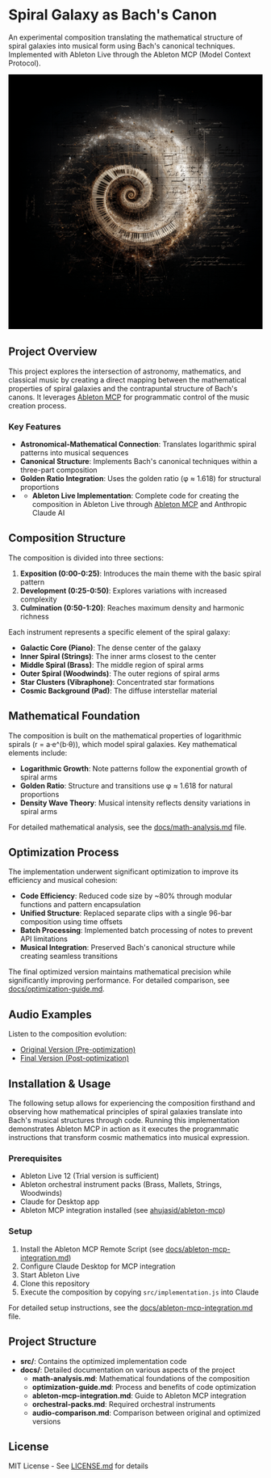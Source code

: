 # Spiral Galaxy as Bach's Canon

An experimental composition translating the mathematical structure of spiral galaxies into musical form using Bach's canonical techniques. Implemented with Ableton Live through the Ableton MCP (Model Context Protocol).

![Spiral Galaxy](assets/SpiralGalaxy_00012.png)

## Project Overview

This project explores the intersection of astronomy, mathematics, and classical music by creating a direct mapping between the mathematical properties of spiral galaxies and the contrapuntal structure of Bach's canons. It leverages [Ableton MCP](https://github.com/ahujasid/ableton-mcp) for programmatic control of the music creation process.

### Key Features

- **Astronomical-Mathematical Connection**: Translates logarithmic spiral patterns into musical sequences
- **Canonical Structure**: Implements Bach's canonical techniques within a three-part composition
- **Golden Ratio Integration**: Uses the golden ratio (φ ≈ 1.618) for structural proportions
- - **Ableton Live Implementation**: Complete code for creating the composition in Ableton Live through [Ableton MCP](https://github.com/ahujasid/ableton-mcp) and Anthropic Claude AI

## Composition Structure

The composition is divided into three sections:

1. **Exposition (0:00-0:25)**: Introduces the main theme with the basic spiral pattern
2. **Development (0:25-0:50)**: Explores variations with increased complexity
3. **Culmination (0:50-1:20)**: Reaches maximum density and harmonic richness

Each instrument represents a specific element of the spiral galaxy:

- **Galactic Core (Piano)**: The dense center of the galaxy
- **Inner Spiral (Strings)**: The inner arms closest to the center
- **Middle Spiral (Brass)**: The middle region of spiral arms
- **Outer Spiral (Woodwinds)**: The outer regions of spiral arms
- **Star Clusters (Vibraphone)**: Concentrated star formations
- **Cosmic Background (Pad)**: The diffuse interstellar material

## Mathematical Foundation

The composition is built on the mathematical properties of logarithmic spirals (r = a·e^(b·θ)), which model spiral galaxies. Key mathematical elements include:

- **Logarithmic Growth**: Note patterns follow the exponential growth of spiral arms
- **Golden Ratio**: Structure and transitions use φ ≈ 1.618 for natural proportions
- **Density Wave Theory**: Musical intensity reflects density variations in spiral arms

For detailed mathematical analysis, see the [docs/math-analysis.md](docs/math-analysis.md) file.

## Optimization Process

The implementation underwent significant optimization to improve its efficiency and musical cohesion:

- **Code Efficiency**: Reduced code size by ~80% through modular functions and pattern encapsulation
- **Unified Structure**: Replaced separate clips with a single 96-bar composition using time offsets
- **Batch Processing**: Implemented batch processing of notes to prevent API limitations
- **Musical Integration**: Preserved Bach's canonical structure while creating seamless transitions

The final optimized version maintains mathematical precision while significantly improving performance. For detailed comparison, see [docs/optimization-guide.md](docs/optimization-guide.md).

## Audio Examples

Listen to the composition evolution:
- [Original Version (Pre-optimization)](https://soundcloud.com/evgeny-kalachihin/mcp_bach_milkywayspiral_experi/s-MiV1jP0UQVO?si=a370782985714a71a3f2333bfe744b3b&utm_source=clipboard&utm_medium=text&utm_campaign=social_sharing)
- [Final Version (Post-optimization)](https://soundcloud.com/evgeny-kalachihin/spiral-galaxy-bachs-canon-experiment-optimized/s-twYUxiVoATl?si=6af4b84ccbd24dff8c598f9271aa0d5d&utm_source=clipboard&utm_medium=text&utm_campaign=social_sharing)

## Installation & Usage

The following setup allows for experiencing the composition firsthand and observing how mathematical principles of spiral galaxies translate into Bach's musical structures through code. Running this implementation demonstrates Ableton MCP in action as it executes the programmatic instructions that transform cosmic mathematics into musical expression.

### Prerequisites

- Ableton Live 12 (Trial version is sufficient)
- Ableton orchestral instrument packs (Brass, Mallets, Strings, Woodwinds)
- Claude for Desktop app
- Ableton MCP integration installed (see [ahujasid/ableton-mcp](https://github.com/ahujasid/ableton-mcp))

### Setup

1. Install the Ableton MCP Remote Script (see [docs/ableton-mcp-integration.md](docs/ableton-mcp-integration.md))
2. Configure Claude Desktop for MCP integration
3. Start Ableton Live
4. Clone this repository
5. Execute the composition by copying `src/implementation.js` into Claude

For detailed setup instructions, see the [docs/ableton-mcp-integration.md](docs/ableton-mcp-integration.md) file.

## Project Structure

- **src/**: Contains the optimized implementation code
- **docs/**: Detailed documentation on various aspects of the project
  - **math-analysis.md**: Mathematical foundations of the composition
  - **optimization-guide.md**: Process and benefits of code optimization
  - **ableton-mcp-integration.md**: Guide to Ableton MCP integration
  - **orchestral-packs.md**: Required orchestral instruments
  - **audio-comparison.md**: Comparison between original and optimized versions

## License

MIT License - See [LICENSE.md](LICENSE.md) for details

